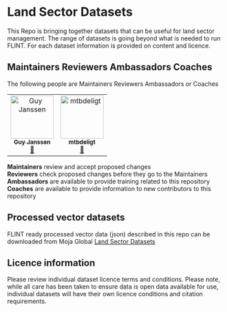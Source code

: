 # Land Sector Datasets
This Repo is bringing together datasets that can be useful for land sector management. The range of datasets is going beyond what is needed to run FLINT. For each dataset information is provided on content and licence.


## Maintainers Reviewers Ambassadors Coaches

The following people are Maintainers Reviewers Ambassadors or Coaches

<table><tr><td align="center"><a href="https://github.com/gmajan"><img src="https://avatars0.githubusercontent.com/u/8733319?v=4" width="100px;" alt="Guy Janssen"/><br /><sub><b>Guy Janssen</b></sub></a><br /><a href="#maintenance-gmajan" title="Maintenance">🚧</a></td><td align="center"><a href="https://github.com/mtbdeligt"><img src="https://avatars3.githubusercontent.com/u/16447169?v=4" width="100px;" alt="mtbdeligt"/><br /><sub><b>mtbdeligt</b></sub></a><br /><a href="https://github.com/moja-global/About-moja-global/commits?author=mtbdeligt" title="Documentation">📖</a></tr></table>

**Maintainers** review and accept proposed changes  
**Reviewers** check proposed changes before they go to the Maintainers  
**Ambassadors** are available to provide training related to this repository  
**Coaches** are available to provide information to new contributors to this repository  

## Processed vector datasets
FLINT ready processed vector data (json) described in this repo can be downloaded from Moja Global [Land Sector Datasets](https://datasets.mojaglobal.workers.dev/)

## Licence information
Please review individual dataset licence terms and conditions. Please note, while all care has been taken to ensure data is open data available for use, individual datasets will have their own licence conditions and citation requirements.
